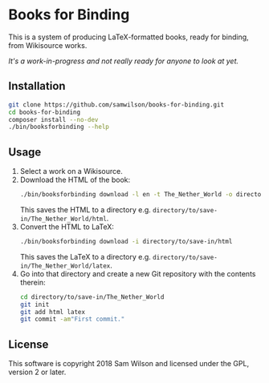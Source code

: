 Books for Binding
=================

This is a system of producing LaTeX-formatted books, ready for binding, from Wikisource works.

*It's a work-in-progress and not really ready for anyone to look at yet.*

## Installation

```bash
git clone https://github.com/samwilson/books-for-binding.git
cd books-for-binding
composer install --no-dev
./bin/booksforbinding --help
```

## Usage

1. Select a work on a Wikisource.
2. Download the HTML of the book:
   ```bash
   ./bin/booksforbinding download -l en -t The_Nether_World -o directory/to/save-in
   ```
   This saves the HTML to a directory e.g. `directory/to/save-in/The_Nether_World/html`.
3. Convert the HTML to LaTeX:
   ```bash
   ./bin/booksforbinding download -i directory/to/save-in/html
   ```
   This saves the LaTeX to a directory e.g. `directory/to/save-in/The_Nether_World/latex`.
4. Go into that directory and create a new Git repository with the contents therein:
   ```bash
   cd directory/to/save-in/The_Nether_World
   git init
   git add html latex
   git commit -am"First commit."
   ```

## License

This software is copyright 2018 Sam Wilson and licensed under the GPL, version 2 or later.
